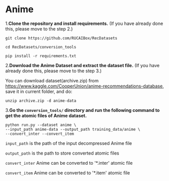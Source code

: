 # Anime

1.**Clone the repository and install requirements.** 
(If you have already done this, please move to the step 2.)

```
git clone https://github.com/RUCAIBox/RecDatasets

cd RecDatasets/conversion_tools

pip install -r requirements.txt
```

2.**Download the Anime Dataset and extract the dataset file.**
(If you have already done this, please move to the step 3.)

You can download dataset(archive.zip) from https://www.kaggle.com/CooperUnion/anime-recommendations-database, 
save it in current folder, and do:

```
unzip archive.zip -d anime-data
```

3.**Go the ``conversion_tools/`` directory 
and run the following command to get the atomic files of Anime dataset.**

```
python run.py --dataset anime \ 
--input_path anime-data --output_path training_data/anime \
--convert_inter --convert_item
```

`input_path` is the path of the input decompressed Anime file

`output_path` is the path to store converted atomic files
 
 `convert_inter` Anime can be converted to '*.inter' atomic file

 `convert_item` Anime can be converted to '*.item' atomic file
